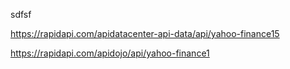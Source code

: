 sdfsf


https://rapidapi.com/apidatacenter-api-data/api/yahoo-finance15


https://rapidapi.com/apidojo/api/yahoo-finance1

